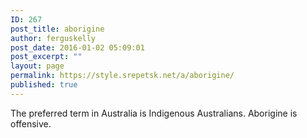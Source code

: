 ```yaml
---
ID: 267
post_title: aborigine
author: ferguskelly
post_date: 2016-01-02 05:09:01
post_excerpt: ""
layout: page
permalink: https://style.srepetsk.net/a/aborigine/
published: true
---
```

The preferred term in Australia is Indigenous Australians. Aborigine is offensive.